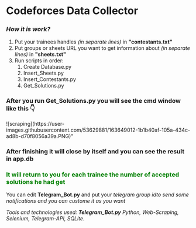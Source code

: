 <h1>Codeforces Data Collector</h1>
<h3><em>How it is work?</em></h3>
<ol>
    <li>Put your trainees handles <em>(in separate lines)</em> in <strong>"contestants.txt"</strong></li>
    <li>Put groups or sheets URL you want to get information about <em>(in separate lines)</em> in <strong>"sheets.txt"</strong></li>
    <li>Run scripts in order:
        <ol>
            <li>Create Database.py</li>
            <li>Insert_Sheets.py</li>
            <li>Insert_Contestants.py</li>
            <li>Get_Solutions.py</li>
        </ol>
    </li>
</ol>

<h3>After you run <strong>Get_Solutions.py</strong> you will see the cmd window like this 👇</h3>
![scraping](https://user-images.githubusercontent.com/53629881/163649012-1b1b40af-105a-434c-ad8b-d70f8056a39a.PNG)"

<h3>After finishing it will close by itself and you can see the result in <strong>app.db</strong> </h3>
<h3 style="color:green;">It will return to you for each trainee the number of accepted solutions he had get</h3>

<p>You can edit <strong>Telegram_Bot.py</strong> and put your <em>telegram group id<em>to send some notifications and you can custome it as you want</p>
  
 <p><em>Tools and technologies used: <strong>Telegram_Bot.py</strong> Python, Web-Scraping, Selenium, Telegram-API, SQLite.</p>
